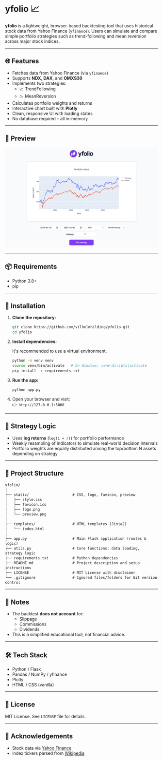 # yfolio 📈

**yfolio** is a lightweight, browser-based backtesting tool that uses historical stock data from Yahoo Finance (`yfinance`). Users can simulate and compare simple portfolio strategies such as trend-following and mean reversion across major stock indices.

---

## 🌐 Features

- Fetches data from Yahoo Finance (via `yfinance`)
- Supports **NDX**, **DAX**, and **OMXS30**
- Implements two strategies:
  - 📈 TrendFollowing
  - 📉 MeanReversion
- Calculates portfolio weights and returns
- Interactive chart built with **Plotly**
- Clean, responsive UI with loading states
- No database required – all in-memory

---

## 🚀 Preview

![Preview](static/preview.png)

---

## 📦 Requirements

- Python 3.8+
- pip

---

## 🔧 Installation

1. **Clone the repository:**

   ```bash
   git clone https://github.com/vilhelmhilding/yfolio.git
   cd yfolio
   ```

2. **Install dependencies:**

   It's recommended to use a virtual environment.

   ```bash
   python -m venv venv
   source venv/bin/activate   # On Windows: venv\Scripts\activate
   pip install -r requirements.txt
   ```

3. **Run the app:**

   ```bash
   python app.py
   ```

4. Open your browser and visit:  
   👉 `http://127.0.0.1:5000`

---

## 🧪 Strategy Logic

- Uses **log returns** (`log(1 + r)`) for portfolio performance
- Weekly resampling of indicators to simulate real-world decision intervals
- Portfolio weights are equally distributed among the top/bottom N assets depending on strategy

---

## 📁 Project Structure

```
yfolio/
│
├── static/                    # CSS, logo, favicon, preview
│   ├── style.css
│   ├── favicon.ico
│   ├── logo.png
│   └── preview.png
│
├── templates/                 # HTML templates (Jinja2)
│   └── index.html
│
├── app.py                     # Main Flask application (routes & logic)
├── utils.py                   # Core functions: data loading, strategy logic
├── requirements.txt           # Python dependencies
├── README.md                  # Project description and setup instructions
├── LICENSE                    # MIT License with disclaimer
└── .gitignore                 # Ignored files/folders for Git version control
```

---

## 📌 Notes

- The backtest **does not account** for:
  - Slippage
  - Commissions
  - Dividends
- This is a simplified educational tool, not financial advice.

---

## 🛠 Tech Stack

- Python / Flask
- Pandas / NumPy / yfinance
- Plotly
- HTML / CSS (vanilla)

---

## 📄 License

MIT License. See `LICENSE` file for details.

---

## 🙌 Acknowledgements

- Stock data via [Yahoo Finance](https://finance.yahoo.com/)
- Index tickers parsed from [Wikipedia](https://wikipedia.org/)

